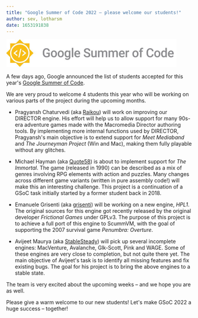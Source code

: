 ```yaml
---
title: "Google Summer of Code 2022 – please welcome our students!"
author: sev, lotharsm
date: 1653191838
---
```


![GSoC Logo](/data/news/GSoC2016Logo.png)

A few days ago, Google announced the list of students accepted for this year's [Google Summer of Code](https://summerofcode.withgoogle.com/).

We are very proud to welcome 4 students this year who will be working on various parts of the project during the upcoming months.

* Pragyansh Chaturvedi (aka [Raikou](https://blogs.scummvm.org/raikou/)) will work on improving our DIRECTOR engine. His effort will help us to allow support for many 90s-era adventure games made with the Macromedia Director authoring tools. By implementing more internal functions used by DIRECTOR, Pragyansh's main objective is to extend support for _Meet Mediaband_ and _The Journeyman Project_ (Win and Mac), making them fully playable without any glitches.

* Michael Hayman (aka [Quote58](https://blogs.scummvm.org/quote58/)) is about to implement support for _The Immortal_. The game (released in 1990) can be described as a mix of genres involving RPG elements with action and puzzles. Many changes across different game variants (written in pure assembly code!) will make this an interesting challenge. This project is a continuation of a GSoC task initially started by a former student back in 2018.

* Emanuele Grisenti (aka [grisenti](https://blogs.scummvm.org/grisenti/)) will be working on a new engine, _HPL1_. The original sources for this engine got recently released by the original developer _Frictional Games_ under GPLv3. The purpose of this project is to achieve a full port of this engine to ScummVM, with the goal of supporting the 2007 survival game _Penumbra: Overture_.

* Avijeet Maurya (aka [StableSteady](https://blogs.scummvm.org/stablesteady/)) will pick up several incomplete engines: MacVenture, Avalanche, Glk-Scott, Pink and WAGE. Some of these engines are very close to completion, but not quite there yet. The main objective of Avijeet's task is to identify all missing features and fix existing bugs. The goal for his project is to bring the above engines to a stable state.

The team is very excited about the upcoming weeks – and we hope you are as well.

Please give a warm welcome to our new students! Let's make GSoC 2022 a huge success – together!
